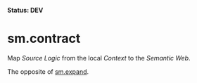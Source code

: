 **Status: DEV**

sm.contract
===========

Map *Source Logic* from the local *Context* to the *Semantic Web*.

The opposite of [sm.expand](https://github.com/sourcemint/sm.expand).
